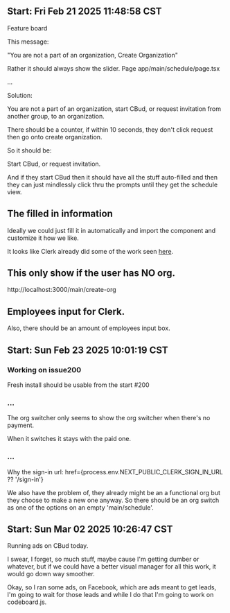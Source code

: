 ## Start: Fri Feb 21 2025 11:48:58 CST

Feature board

This message:

"You are not a part of an organization, Create Organization"

Rather it should always show the slider.
Page app/main/schedule/page.tsx

...

Solution:

You are not a part of an organization, start CBud, or request invitation from another group, to an organization.

There should be a counter, if within 10 seconds, they don't click request then go onto create organization.

So it should be:

Start CBud, or request invitation.

And if they start CBud then it should have all the stuff auto-filled and then they can just mindlessly click thru the prompts until they get the schedule view.

## The filled in information

Ideally we could just fill it in automatically and import the component and customize it how we like.

It looks like Clerk already did some of the work seen [here](https://clerk.com/docs/custom-flows/create-organizations).

## This only show if the user has NO org.

http://localhost:3000/main/create-org

## Employees input for Clerk.

Also, there should be an amount of employees input box.

## Start: Sun Feb 23 2025 10:01:19 CST

### Working on issue200

Fresh install should be usable from the start #200

### ...

The org switcher only seems to show the org switcher when there's no payment.

When it switches it stays with the paid one.

### ...

Why the sign-in url:
href={process.env.NEXT_PUBLIC_CLERK_SIGN_IN_URL ?? '/sign-in'}

We also have the problem of, they already might be an a functional org but they choose to make a new one anyway. So there should be an org switch as one of the options on an empty 'main/schedule'.

## Start: Sun Mar 02 2025 10:26:47 CST

Running ads on CBud today.

I swear, I forget, so much stuff, maybe cause I'm getting dumber or whatever, but if we could have a better visual manager for all this work, it would go down way smoother.

Okay, so I ran some ads, on Facebook, which are ads meant to get leads, I'm going to wait for those leads and while I do that I'm going to work on codeboard.js.


